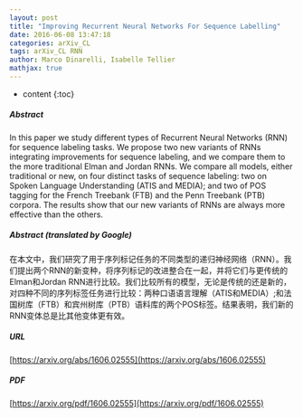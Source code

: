 ```yaml
---
layout: post
title: "Improving Recurrent Neural Networks For Sequence Labelling"
date: 2016-06-08 13:47:18
categories: arXiv_CL
tags: arXiv_CL RNN
author: Marco Dinarelli, Isabelle Tellier
mathjax: true
---
```


* content
{:toc}

##### Abstract
In this paper we study different types of Recurrent Neural Networks (RNN) for sequence labeling tasks. We propose two new variants of RNNs integrating improvements for sequence labeling, and we compare them to the more traditional Elman and Jordan RNNs. We compare all models, either traditional or new, on four distinct tasks of sequence labeling: two on Spoken Language Understanding (ATIS and MEDIA); and two of POS tagging for the French Treebank (FTB) and the Penn Treebank (PTB) corpora. The results show that our new variants of RNNs are always more effective than the others.

##### Abstract (translated by Google)
在本文中，我们研究了用于序列标记任务的不同类型的递归神经网络（RNN）。我们提出两个RNN的新变种，将序列标记的改进整合在一起，并将它们与更传统的Elman和Jordan RNN进行比较。我们比较所有的模型，无论是传统的还是新的，对四种不同的序列标签任务进行比较：两种口语语言理解（ATIS和MEDIA）;和法国树库（FTB）和宾州树库（PTB）语料库的两个POS标签。结果表明，我们新的RNN变体总是比其他变体更有效。

##### URL
[https://arxiv.org/abs/1606.02555](https://arxiv.org/abs/1606.02555)

##### PDF
[https://arxiv.org/pdf/1606.02555](https://arxiv.org/pdf/1606.02555)

